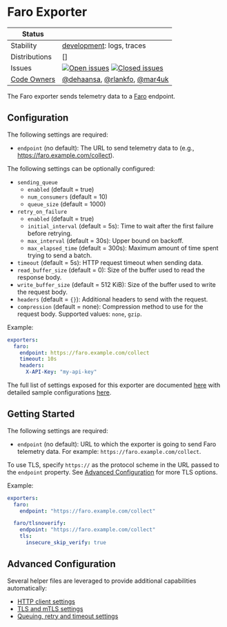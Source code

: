 # Faro Exporter

<!-- status autogenerated section -->
| Status        |           |
| ------------- |-----------|
| Stability     | [development]: logs, traces   |
| Distributions | [] |
| Issues        | [![Open issues](https://img.shields.io/github/issues-search/open-telemetry/opentelemetry-collector-contrib?query=is%3Aissue%20is%3Aopen%20label%3Aexporter%2Ffaro%20&label=open&color=orange&logo=opentelemetry)](https://github.com/open-telemetry/opentelemetry-collector-contrib/issues?q=is%3Aopen+is%3Aissue+label%3Aexporter%2Ffaro) [![Closed issues](https://img.shields.io/github/issues-search/open-telemetry/opentelemetry-collector-contrib?query=is%3Aissue%20is%3Aclosed%20label%3Aexporter%2Ffaro%20&label=closed&color=blue&logo=opentelemetry)](https://github.com/open-telemetry/opentelemetry-collector-contrib/issues?q=is%3Aclosed+is%3Aissue+label%3Aexporter%2Ffaro) |
| [Code Owners](https://github.com/open-telemetry/opentelemetry-collector-contrib/blob/main/CONTRIBUTING.md#becoming-a-code-owner)    | [@dehaansa](https://www.github.com/dehaansa), [@rlankfo](https://www.github.com/rlankfo), [@mar4uk](https://www.github.com/mar4uk) |

[development]: https://github.com/open-telemetry/opentelemetry-collector/blob/main/docs/component-stability.md#development
<!-- end autogenerated section -->

The Faro exporter sends telemetry data to a [Faro](https://grafana.com/oss/faro/) endpoint.

## Configuration

The following settings are required:

- `endpoint` (no default): The URL to send telemetry data to (e.g., https://faro.example.com/collect).

The following settings can be optionally configured:

- `sending_queue`
  - `enabled` (default = true)
  - `num_consumers` (default = 10)
  - `queue_size` (default = 1000)
- `retry_on_failure`
  - `enabled` (default = true)
  - `initial_interval` (default = 5s): Time to wait after the first failure before retrying.
  - `max_interval` (default = 30s): Upper bound on backoff.
  - `max_elapsed_time` (default = 300s): Maximum amount of time spent trying to send a batch.
- `timeout` (default = 5s): HTTP request timeout when sending data.
- `read_buffer_size` (default = 0): Size of the buffer used to read the response body.
- `write_buffer_size` (default = 512 KiB): Size of the buffer used to write the request body.
- `headers` (default = `{}`): Additional headers to send with the request.
- `compression` (default = none): Compression method to use for the request body. Supported values: `none`, `gzip`.

Example:

```yaml
exporters:
  faro:
    endpoint: https://faro.example.com/collect
    timeout: 10s
    headers:
      X-API-Key: "my-api-key"
```

The full list of settings exposed for this exporter are documented [here](./config.go) with detailed sample configurations [here](./testdata/config.yaml).

## Getting Started

The following settings are required:

- `endpoint` (no default): URL to which the exporter is going to send Faro telemetry data. For example: `https://faro.example.com/collect`.

To use TLS, specify `https://` as the protocol scheme in the URL passed to the `endpoint` property.
See [Advanced Configuration](#advanced-configuration) for more TLS options.

Example:

```yaml
exporters:
  faro:
    endpoint: "https://faro.example.com/collect"

  faro/tlsnoverify:
    endpoint: "https://faro.example.com/collect"
    tls:
      insecure_skip_verify: true
```

## Advanced Configuration

Several helper files are leveraged to provide additional capabilities automatically:

- [HTTP client settings](https://github.com/open-telemetry/opentelemetry-collector/blob/main/config/confighttp/README.md#client-configuration)
- [TLS and mTLS settings](https://github.com/open-telemetry/opentelemetry-collector/blob/main/config/configtls/README.md)
- [Queuing, retry and timeout settings](https://github.com/open-telemetry/opentelemetry-collector/blob/main/exporter/exporterhelper/README.md) 